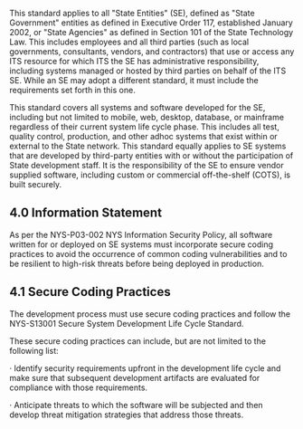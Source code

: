 This standard applies to all "State Entities" (SE), defined as "State Government" entities as defined in Executive Order 117, established January 2002, or "State Agencies" as defined in Section 101 of the State Technology Law. This includes employees and all third parties (such as local governments, consultants, vendors, and contractors) that use or access any ITS resource for which ITS the SE has administrative responsibility, including systems managed or hosted by third parties on behalf of the ITS SE. While an SE may adopt a different standard, it must include the requirements set forth in this one.

This standard covers all systems and software developed for the SE, including but not limited to mobile, web, desktop, database, or mainframe regardless of their current system life cycle phase. This includes all test, quality control, production, and other adhoc systems that exist within or external to the State network. This standard equally applies to SE systems that are developed by third-party entities with or without the participation of State development staff. It is the responsibility of the SE to ensure vendor supplied software, including custom or commercial off-the-shelf (COTS), is built securely.

## **4.0 Information Statement**

As per the NYS-P03-002 NYS Information Security Policy, all software written for or deployed on SE systems must incorporate secure coding practices to avoid the occurrence of common coding vulnerabilities and to be resilient to high-risk threats before being deployed in production.

## **4.1 Secure Coding Practices**

The development process must use secure coding practices and follow the NYS-S13001 Secure System Development Life Cycle Standard.

These secure coding practices can include, but are not limited to the following list:

· Identify security requirements upfront in the development life cycle and make sure that subsequent development artifacts are evaluated for compliance with those requirements.

· Anticipate threats to which the software will be subjected and then develop threat mitigation strategies that address those threats.